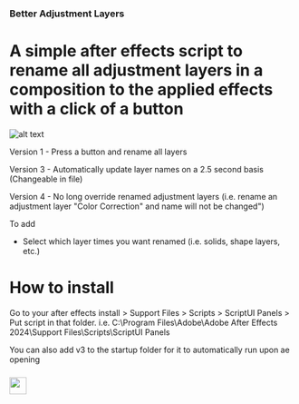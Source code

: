 
### Better Adjustment Layers
# A simple after effects script to rename all adjustment layers in a composition to the applied effects with a click of a button
![alt text](https://github.com/X8J/betterAdjustmentLayers/blob/ff4a11e6ffec33e14cd8402f2022fc8f20f8bf2a/screenshot.PNG)

Version 1 - Press a button and rename all layers

Version 3 - Automatically update layer names on a 2.5 second basis (Changeable in file)

Version 4 - No long override renamed adjustment layers (i.e. rename an adjustment layer "Color Correction" and name will not be changed")

To add
+ Select which layer times you want renamed (i.e. solids, shape layers, etc.)


# How to install
Go to your after effects install > Support Files > Scripts > ScriptUI Panels > Put script in that folder. 
i.e. C:\Program Files\Adobe\Adobe After Effects 2024\Support Files\Scripts\ScriptUI Panels

You can also add v3 to the startup folder for it to automatically run upon ae opening
 
<h3 align="left"><img src = "https://raw.githubusercontent.com/MartinHeinz/MartinHeinz/master/wave.gif" width = 30px>

